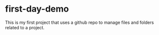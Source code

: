 # first-day-demo
This is my first project that uses a github repo to manage files and folders related to a project.
